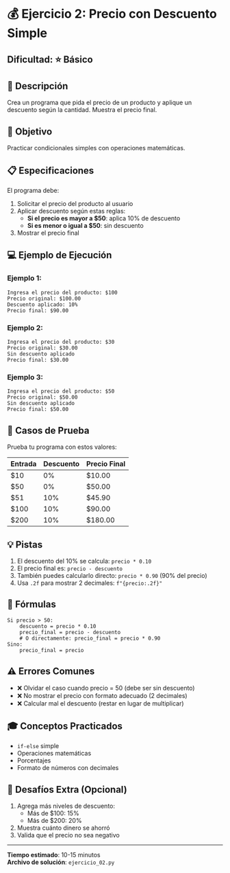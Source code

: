 # 💰 Ejercicio 2: Precio con Descuento Simple

## Dificultad: ⭐ Básico

## 📝 Descripción

Crea un programa que pida el precio de un producto y aplique un descuento según la cantidad. Muestra el precio final.

## 🎯 Objetivo

Practicar condicionales simples con operaciones matemáticas.

## 📋 Especificaciones

El programa debe:

1. Solicitar el precio del producto al usuario
2. Aplicar descuento según estas reglas:
   - **Si el precio es mayor a $50**: aplica 10% de descuento
   - **Si es menor o igual a $50**: sin descuento
3. Mostrar el precio final

## 💻 Ejemplo de Ejecución

### Ejemplo 1:
```
Ingresa el precio del producto: $100
Precio original: $100.00
Descuento aplicado: 10%
Precio final: $90.00
```

### Ejemplo 2:
```
Ingresa el precio del producto: $30
Precio original: $30.00
Sin descuento aplicado
Precio final: $30.00
```

### Ejemplo 3:
```
Ingresa el precio del producto: $50
Precio original: $50.00
Sin descuento aplicado
Precio final: $50.00
```

## 🧪 Casos de Prueba

Prueba tu programa con estos valores:

| Entrada | Descuento | Precio Final |
|---------|-----------|--------------|
| $10 | 0% | $10.00 |
| $50 | 0% | $50.00 |
| $51 | 10% | $45.90 |
| $100 | 10% | $90.00 |
| $200 | 10% | $180.00 |

## 💡 Pistas

1. El descuento del 10% se calcula: `precio * 0.10`
2. El precio final es: `precio - descuento`
3. También puedes calcularlo directo: `precio * 0.90` (90% del precio)
4. Usa `.2f` para mostrar 2 decimales: `f"{precio:.2f}"`

## 📐 Fórmulas

```
Si precio > 50:
    descuento = precio * 0.10
    precio_final = precio - descuento
    # O directamente: precio_final = precio * 0.90
Sino:
    precio_final = precio
```

## ⚠️ Errores Comunes

- ❌ Olvidar el caso cuando precio = 50 (debe ser sin descuento)
- ❌ No mostrar el precio con formato adecuado (2 decimales)
- ❌ Calcular mal el descuento (restar en lugar de multiplicar)

## 🎓 Conceptos Practicados

- `if-else` simple
- Operaciones matemáticas
- Porcentajes
- Formato de números con decimales

## 🚀 Desafíos Extra (Opcional)

1. Agrega más niveles de descuento:
   - Más de $100: 15%
   - Más de $200: 20%
2. Muestra cuánto dinero se ahorró
3. Valida que el precio no sea negativo

---

**Tiempo estimado**: 10-15 minutos  
**Archivo de solución**: `ejercicio_02.py`


